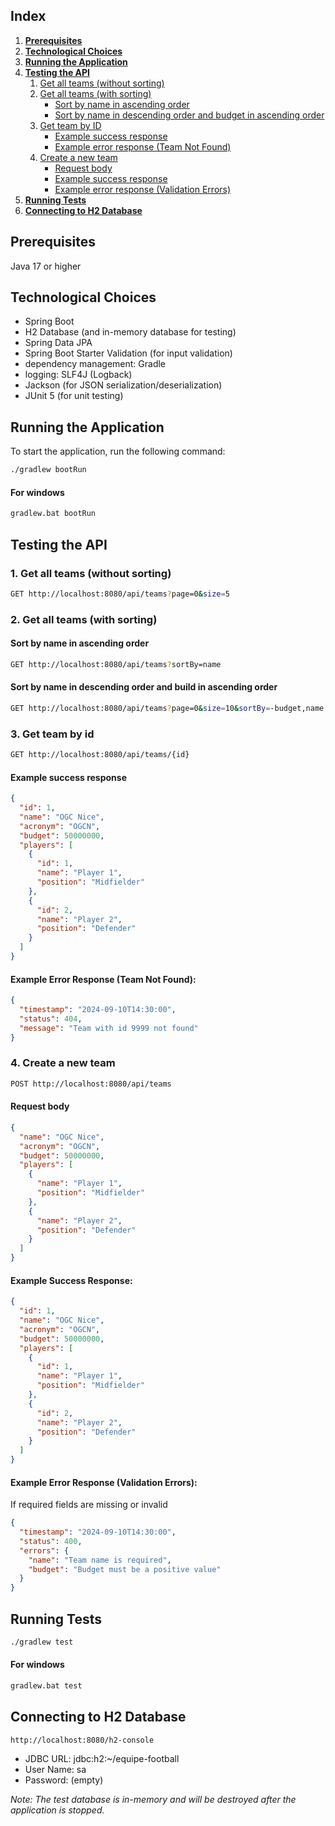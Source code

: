 ## Index

1. [**Prerequisites**](#prerequisites)
2. [**Technological Choices**](#technological-choices)
3. [**Running the Application**](#running-the-application)
4. [**Testing the API**](#testing-the-api)
    1. [Get all teams (without sorting)](#1-get-all-teams-without-sorting)
    2. [Get all teams (with sorting)](#2-get-all-teams-with-sorting)
        - [Sort by name in ascending order](#sort-by-name-in-ascending-order)
        - [Sort by name in descending order and budget in ascending order](#sort-by-name-in-descending-order-and-budget-in-ascending-order)
    3. [Get team by ID](#3-get-team-by-id)
        - [Example success response](#example-success-response)
        - [Example error response (Team Not Found)](#example-error-response-team-not-found)
    4. [Create a new team](#4-create-a-new-team)
        - [Request body](#request-body)
        - [Example success response](#example-success-response-1)
        - [Example error response (Validation Errors)](#example-error-response-validation-errors)
5. [**Running Tests**](#running-tests)
6. [**Connecting to H2 Database**](#connecting-to-h2-database)



## Prerequisites
Java 17 or higher

## Technological Choices

- Spring Boot
- H2 Database (and in-memory database for testing) 
- Spring Data JPA
- Spring Boot Starter Validation (for input validation)
- dependency management: Gradle
- logging: SLF4J (Logback) 
- Jackson (for JSON serialization/deserialization)
- JUnit 5 (for unit testing)

## Running the Application
To start the application, run the following command:
```bash
./gradlew bootRun
```
#### For windows
```bash
gradlew.bat bootRun
```

## Testing the API

### 1. Get all teams (without sorting)

```bash
GET http://localhost:8080/api/teams?page=0&size=5
```

### 2. Get all teams (with sorting)
#### Sort by name in ascending order
```bash
GET http://localhost:8080/api/teams?sortBy=name
```
#### Sort by name in descending order and build in ascending order
```bash
GET http://localhost:8080/api/teams?page=0&size=10&sortBy=-budget,name
```

### 3. Get team by id
```bash
GET http://localhost:8080/api/teams/{id}
```
#### Example success response
```json
{
  "id": 1,
  "name": "OGC Nice",
  "acronym": "OGCN",
  "budget": 50000000,
  "players": [
    {
      "id": 1,
      "name": "Player 1",
      "position": "Midfielder"
    },
    {
      "id": 2,
      "name": "Player 2",
      "position": "Defender"
    }
  ]
}
```
#### Example Error Response (Team Not Found):
```json
{
  "timestamp": "2024-09-10T14:30:00",
  "status": 404,
  "message": "Team with id 9999 not found"
}
```

### 4. Create a new team
```bash
POST http://localhost:8080/api/teams
```
#### Request body
```json
{
  "name": "OGC Nice",
  "acronym": "OGCN",
  "budget": 50000000,
  "players": [
    {
      "name": "Player 1",
      "position": "Midfielder"
    },
    {
      "name": "Player 2",
      "position": "Defender"
    }
  ]
}
```
#### Example Success Response:
```json
{
  "id": 1,
  "name": "OGC Nice",
  "acronym": "OGCN",
  "budget": 50000000,
  "players": [
    {
      "id": 1,
      "name": "Player 1",
      "position": "Midfielder"
    },
    {
      "id": 2,
      "name": "Player 2",
      "position": "Defender"
    }
  ]
}
```
#### Example Error Response (Validation Errors):
If required fields are missing or invalid
```json
{
  "timestamp": "2024-09-10T14:30:00",
  "status": 400,
  "errors": {
    "name": "Team name is required",
    "budget": "Budget must be a positive value"
  }
}

```

## Running Tests
```bash
./gradlew test
```
#### For windows
```bash
gradlew.bat test
```

## Connecting to H2 Database
```
http://localhost:8080/h2-console
```
- JDBC URL: jdbc:h2:~/equipe-football
- User Name: sa
- Password: (empty)

*Note: The test database is in-memory and will be destroyed after the application is stopped.*

